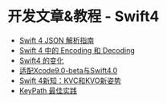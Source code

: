 # 开发文章&教程 - Swift4
- [Swift 4 JSON 解析指南][1]
- [Swift 4 中的 Encoding 和 Decoding][2]
- [Swift4 的变化][3]
- [适配Xcode9.0-beta与Swift4.0][4]
- [Swift 4新知：KVC和KVO新姿势][5]
- [KeyPath 最佳实践][6]

[1]:	http://bignerdcoding.com/archives/37.html
[2]:	https://zhuanlan.zhihu.com/p/27364393
[3]:	http://www.jianshu.com/p/9895d02ed56b "Swift4 的变化"
[4]:	http://blog.jiar.vip/2017/06/09/%E9%80%82%E9%85%8DXcode9-0-beta%E4%B8%8ESwift4.0/ "适配Xcode9.0-beta与Swift4.0"
[5]:	http://www.jianshu.com/p/3b67e001152c "Swift 4新知：KVC和KVO新姿势"
[6]:	https://kemchenj.github.io/2017-10-01